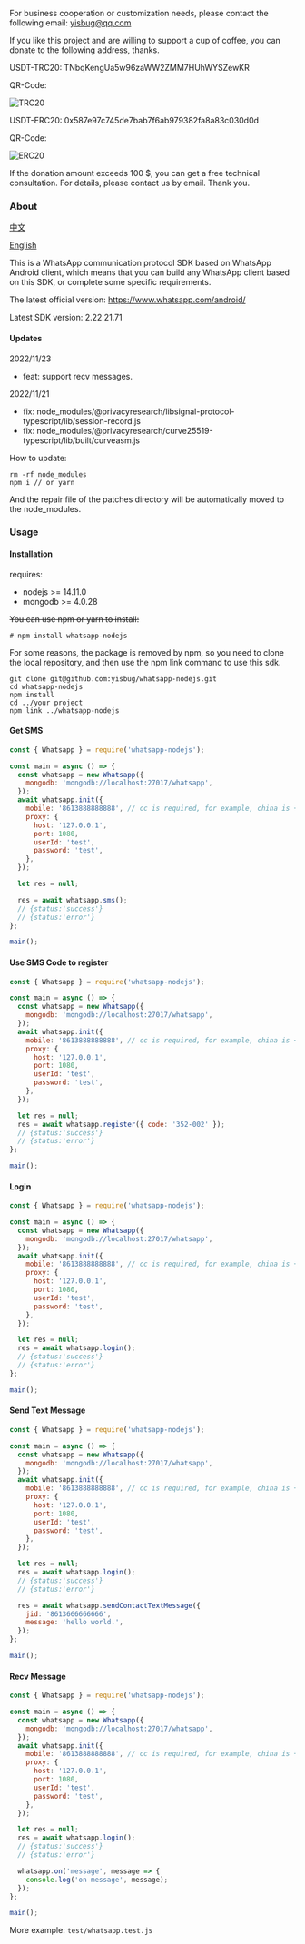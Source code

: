 For business cooperation or customization needs, please contact the following email: yisbug@qq.com

If you like this project and are willing to support a cup of coffee, you can donate to the following address, thanks.

USDT-TRC20: TNbqKengUa5w96zaWW2ZMM7HUhWYSZewKR

QR-Code:

![TRC20](trc20.png)

USDT-ERC20: 0x587e97c745de7bab7f6ab979382fa8a83c030d0d

QR-Code:

![ERC20](erc20.png)

If the donation amount exceeds 100 \$, you can get a free technical consultation. For details, please contact us by email. Thank you.

### About

[中文](README_CN.md)

[English](README.md)

This is a WhatsApp communication protocol SDK based on WhatsApp Android client, which means that you can build any WhatsApp client based on this SDK, or complete some specific requirements.

The latest official version: https://www.whatsapp.com/android/

Latest SDK version: 2.22.21.71

#### Updates

2022/11/23

- feat: support recv messages.

2022/11/21

- fix: node_modules/@privacyresearch/libsignal-protocol-typescript/lib/session-record.js
- fix: node_modules/@privacyresearch/curve25519-typescript/lib/built/curveasm.js

How to update:

```
rm -rf node_modules
npm i // or yarn
```

And the repair file of the patches directory will be automatically moved to the node_modules.

### Usage

#### Installation

requires:

- nodejs >= 14.11.0
- mongodb >= 4.0.28

~~You can use npm or yarn to install:~~

```shell
# npm install whatsapp-nodejs
```

For some reasons, the package is removed by npm, so you need to clone the local repository, and then use the npm link command to use this sdk.

```shell
git clone git@github.com:yisbug/whatsapp-nodejs.git
cd whatsapp-nodejs
npm install
cd ../your project
npm link ../whatsapp-nodejs
```

#### Get SMS

```javascript
const { Whatsapp } = require('whatsapp-nodejs');

const main = async () => {
  const whatsapp = new Whatsapp({
    mongodb: 'mongodb://localhost:27017/whatsapp',
  });
  await whatsapp.init({
    mobile: '8613888888888', // cc is required, for example, china is +86
    proxy: {
      host: '127.0.0.1',
      port: 1080,
      userId: 'test',
      password: 'test',
    },
  });

  let res = null;

  res = await whatsapp.sms();
  // {status:'success'}
  // {status:'error'}
};

main();
```

#### Use SMS Code to register

```javascript
const { Whatsapp } = require('whatsapp-nodejs');

const main = async () => {
  const whatsapp = new Whatsapp({
    mongodb: 'mongodb://localhost:27017/whatsapp',
  });
  await whatsapp.init({
    mobile: '8613888888888', // cc is required, for example, china is +86
    proxy: {
      host: '127.0.0.1',
      port: 1080,
      userId: 'test',
      password: 'test',
    },
  });

  let res = null;
  res = await whatsapp.register({ code: '352-002' });
  // {status:'success'}
  // {status:'error'}
};

main();
```

#### Login

```javascript
const { Whatsapp } = require('whatsapp-nodejs');

const main = async () => {
  const whatsapp = new Whatsapp({
    mongodb: 'mongodb://localhost:27017/whatsapp',
  });
  await whatsapp.init({
    mobile: '8613888888888', // cc is required, for example, china is +86
    proxy: {
      host: '127.0.0.1',
      port: 1080,
      userId: 'test',
      password: 'test',
    },
  });

  let res = null;
  res = await whatsapp.login();
  // {status:'success'}
  // {status:'error'}
};

main();
```

#### Send Text Message

```javascript
const { Whatsapp } = require('whatsapp-nodejs');

const main = async () => {
  const whatsapp = new Whatsapp({
    mongodb: 'mongodb://localhost:27017/whatsapp',
  });
  await whatsapp.init({
    mobile: '8613888888888', // cc is required, for example, china is +86
    proxy: {
      host: '127.0.0.1',
      port: 1080,
      userId: 'test',
      password: 'test',
    },
  });

  let res = null;
  res = await whatsapp.login();
  // {status:'success'}
  // {status:'error'}

  res = await whatsapp.sendContactTextMessage({
    jid: '8613666666666',
    message: 'hello world.',
  });
};

main();
```

#### Recv Message

```javascript
const { Whatsapp } = require('whatsapp-nodejs');

const main = async () => {
  const whatsapp = new Whatsapp({
    mongodb: 'mongodb://localhost:27017/whatsapp',
  });
  await whatsapp.init({
    mobile: '8613888888888', // cc is required, for example, china is +86
    proxy: {
      host: '127.0.0.1',
      port: 1080,
      userId: 'test',
      password: 'test',
    },
  });

  let res = null;
  res = await whatsapp.login();
  // {status:'success'}
  // {status:'error'}

  whatsapp.on('message', message => {
    console.log('on message', message);
  });
};

main();
```

More example: `test/whatsapp.test.js`
